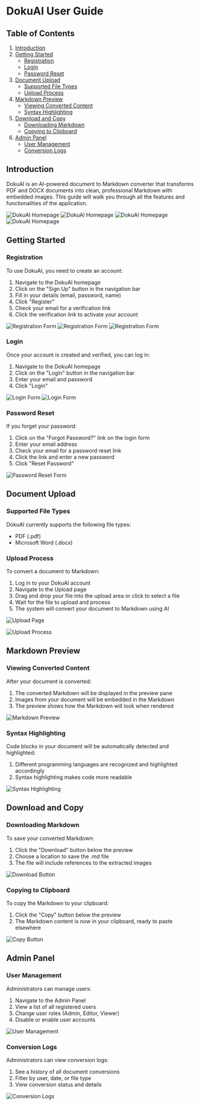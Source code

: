 # DokuAI User Guide

## Table of Contents

1. [Introduction](#introduction)
2. [Getting Started](#getting-started)
   - [Registration](#registration)
   - [Login](#login)
   - [Password Reset](#password-reset)
3. [Document Upload](#document-upload)
   - [Supported File Types](#supported-file-types)
   - [Upload Process](#upload-process)
4. [Markdown Preview](#markdown-preview)
   - [Viewing Converted Content](#viewing-converted-content)
   - [Syntax Highlighting](#syntax-highlighting)
5. [Download and Copy](#download-and-copy)
   - [Downloading Markdown](#downloading-markdown)
   - [Copying to Clipboard](#copying-to-clipboard)
6. [Admin Panel](#admin-panel)
   - [User Management](#user-management)
   - [Conversion Logs](#conversion-logs)

## Introduction

DokuAI is an AI-powered document to Markdown converter that transforms PDF and DOCX documents into clean, professional Markdown with embedded images. This guide will walk you through all the features and functionalities of the application.

![DokuAI Homepage](./images/homepage.png)
![DokuAI Homepage](./images/homepage1.png)
![DokuAI Homepage](./images/homepage2.png)
![DokuAI Homepage](./images/homepage3.png)

## Getting Started

### Registration

To use DokuAI, you need to create an account:

1. Navigate to the DokuAI homepage
2. Click on the "Sign Up" button in the navigation bar
3. Fill in your details (email, password, name)
4. Click "Register"
5. Check your email for a verification link
6. Click the verification link to activate your account

![Registration Form](./images/register.png)
![Registration Form](./images/mail.png)
![Registration Form](./images/verified.png)

### Login

Once your account is created and verified, you can log in:

1. Navigate to the DokuAI homepage
2. Click on the "Login" button in the navigation bar
3. Enter your email and password
4. Click "Login"

![Login Form](./images/login.png)
![Login Form](./images/login1.png)

### Password Reset

If you forget your password:

1. Click on the "Forgot Password?" link on the login form
2. Enter your email address
3. Check your email for a password reset link
4. Click the link and enter a new password
5. Click "Reset Password"

![Password Reset Form](./images/password-reset.png)

## Document Upload

### Supported File Types

DokuAI currently supports the following file types:

- PDF (.pdf)
- Microsoft Word (.docx)

### Upload Process

To convert a document to Markdown:

1. Log in to your DokuAI account
2. Navigate to the Upload page
3. Drag and drop your file into the upload area or click to select a file
4. Wait for the file to upload and process
5. The system will convert your document to Markdown using AI

![Upload Page](./images/upload.png)

![Upload Process](./images/upload1.png)

## Markdown Preview

### Viewing Converted Content

After your document is converted:

1. The converted Markdown will be displayed in the preview pane
2. Images from your document will be embedded in the Markdown
3. The preview shows how the Markdown will look when rendered

![Markdown Preview](./images/markdown-preview.png)

### Syntax Highlighting

Code blocks in your document will be automatically detected and highlighted:

1. Different programming languages are recognized and highlighted accordingly
2. Syntax highlighting makes code more readable

![Syntax Highlighting](./images/syntax-highlighting.png)

## Download and Copy

### Downloading Markdown

To save your converted Markdown:

1. Click the "Download" button below the preview
2. Choose a location to save the .md file
3. The file will include references to the extracted images

![Download Button](./images/download-button.png)

### Copying to Clipboard

To copy the Markdown to your clipboard:

1. Click the "Copy" button below the preview
2. The Markdown content is now in your clipboard, ready to paste elsewhere

![Copy Button](./images/copy-button.png)

## Admin Panel

### User Management

Administrators can manage users:

1. Navigate to the Admin Panel
2. View a list of all registered users
3. Change user roles (Admin, Editor, Viewer)
4. Disable or enable user accounts

![User Management](./images/user-management.png)

### Conversion Logs

Administrators can view conversion logs:

1. See a history of all document conversions
2. Filter by user, date, or file type
3. View conversion status and details

![Conversion Logs](./images/conversion-logs.png)
